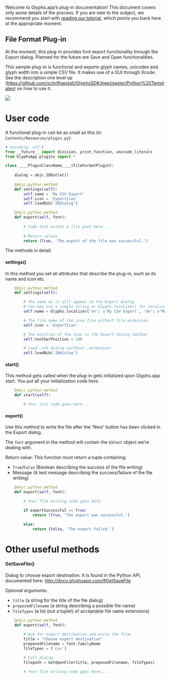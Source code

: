 Welcome to Glyphs.app’s plug-in documentation! This document covers only some details of the process. If you are new to the subject, we recommend you start with [reading our tutorial](https://glyphsapp.com/tutorials/plugins), which points you back here at the appropriate moment.

## File Format Plug-in

At the moment, this plug-in provides font export functionality through the Export dialog.
Planned for the future are Save and Open functionalities.

This sample plug-in is functional and exports glyph names, unicodes and glyph width into a simple CSV file.
It makes use of a GUI through Xcode. See the description one level up (https://github.com/schriftgestalt/GlyphsSDK/tree/master/Python%20Templates) on how to use it.

![](../_Readme_Images/exportdialog.png)

# User code

A functional plug-in can be as small as this (in `Contents/Resources/plugin.py`):

```python
# encoding: utf-8
from __future__ import division, print_function, unicode_literals
from GlyphsApp.plugins import *

class ____PluginClassName____(FileFormatPlugin):
	
	dialog = objc.IBOutlet()
	
	@objc.python_method
	def settings(self):
		self.name = 'My CSV Export'
		self.icon = 'ExportIcon'
		self.loadNib('IBdialog')

	@objc.python_method
	def export(self, font):
	
		# Code that writes a file goes here...
		
		# Return values
		return (True, 'The export of the file was successful.')
```

The methods in detail:

#### settings()

In this method you set all attributes that describe the plug-in, such as its name and icon etc.


```python
	@objc.python_method
	def settings(self):

		# The name as it will appear in the Export dialog
		# You may use a simple string or Glyphs.localize() for localizations (see http://docu.glyphsapp.com#localize)
		self.name = Glyphs.localize({'en': u'My CSV Export', 'de': u'Mein CSV-Export'})

		# The file name of the icon file without file extension
		self.icon = 'ExportIcon'

		# The position of the icon in the Export dialog toolbar
		self.toolbarPosition = 100

		# Load .nib dialog (without .extension)
		self.loadNib('IBdialog')
```

#### start()

This method gets called when the plug-in gets initialized upon Glyphs.app start.
You put all your initialization code here.

```python
	@objc.python_method
	def start(self):

		# Your init code goes here...
```

#### export()

Use this method to write the file after the 'Next' button has been clicked in the Export dialog.

The `font` argument in the method will contain the `GSFont` object we’re dealing with.

Return value:
This function must return a tuple containing:
- `True`/`False` (Boolean describing the success of the file writing)
- Message (A text message describing the success/failure of the file writing)

```python
	@objc.python_method
	def export(self, font):

		# Your file writing code goes here

		if exportSuccessful == True:
			return (True, 'The export was successful.')
		
		else:
			return (False, 'The export failed.')
```


# Other useful methods

#### GetSaveFile()

Dialog to choose export destination. It is found in the Python API, documented here: http://docu.glyphsapp.com/#GetSaveFile

Optional arguments:
- `title` (a string for the title of the file dialog)
- `proposedFilename` (a string describing a possible file name)
- `fileTypes` (a list (not a tuple!) of acceptable file name extensions)

```python
	@objc.python_method
	def export(self, font):
	
		# Ask for export destination and write the file:
		title = "Choose export destination"
		proposedFilename = font.familyName
		fileTypes = ['csv']

		# Call dialog
		filepath = GetOpenFile(title, proposedFilename, fileTypes)
		
		# Your file writing code goes here...
```
